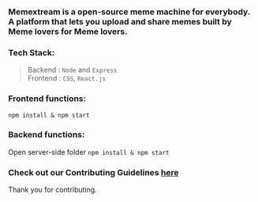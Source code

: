 <h3> Memextream is a open-source meme machine for everybody. 
 A platform that lets you upload and share memes built by Meme lovers for Meme lovers.
</h3>

### Tech Stack:
 >Backend : `Node` and `Express`<br>
 >Frontend : `CSS`, `React.js`


### Frontend functions:
 `npm install & npm start`
 
### Backend functions:
 Open server-side folder 
  `npm install & npm start`
 
### Check out our Contributing Guidelines [here](https://github.com/shubhamcodez/OpenMeme/blob/v2.0/CONTRIBUTING.md)
Thank you for contributing.
